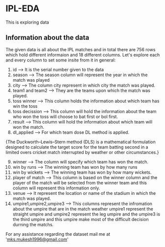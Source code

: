# IPL-EDA

This is exploring data

## **Information about the data**

The given data is all about the IPL matches and in total there are 756 rows which hold different informaion and 18 different columns. Let's explore each and every column to set some insite from it in general:

1. id --> It is the serial number given to the data
2. season --> The season column will represent the year in which the match was played
3. city --> The column city represent in which city the match was played.
4. team1 and team2 --> They are the teams upon which the match was played.
5. toss winner --> This column holds the information about which team has win the toss
6. toss decission --> This column will hold the information about the team who won the toss will choose to bat first or bol first.
7. result --> This column will hold the information about which team will won the match.
8. dl_applied --> For which team dose DL method is applied.

{The Duckworth–Lewis–Stern method (DLS) is a mathematical formulation designed to calculate the target score for the team batting second in a limited overs cricket match interrupted by weather or other circumstances.}

9. winner --> The column will specify which team has won the match.
10. win by runs --> The winning team has won by how many runs
11. win by wickets --> The winning team has won by how many wickets.
12. player of match --> This column is based on the winner column and the player of the match will be selected from the winner team and this column will represent this information only.
13. venue --> It represent the location or name of the stadium in which the match was played.
14. umpire1,umpire2,umpire3 --> This columns represent the infromation about the umpire that are in the match weather umpire1 represent the straight umpire and umpire2 represent the leg umpire and the umpire3 is the third umpire and this umpire make most of the difficult decision durning the matchs.


For any assistance regarding the dataset mail me at 
'mks.mukesh1996@gmail.com'